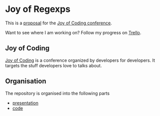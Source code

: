 Joy of Regexps
==============

This is a [proposal][] for the [Joy of Coding conference][joy].

Want to see where I am working on? Follow my progress on [Trello][trello].

Joy of Coding
-------------

[Joy of Coding][joy] is a conference organized by developers for
developers. It targets the stuff developers love to talks about.

Organisation
------------

The repository is organised into the following parts

* [presentation][]
* [code][]

[proposal]: https://github.com/dvberkel/joy-of-regexps/blob/master/proposal.md
[joy]: http://joyofcoding.org/ "Conference homepage"
[trello]: https://trello.com/board/joy-of-regexps/50cf3b56401ee74568005612
[presentation]: https://github.com/dvberkel/joy-of-regexps/tree/master/presentation
[code]: https://github.com/dvberkel/joy-of-regexps/tree/master/code